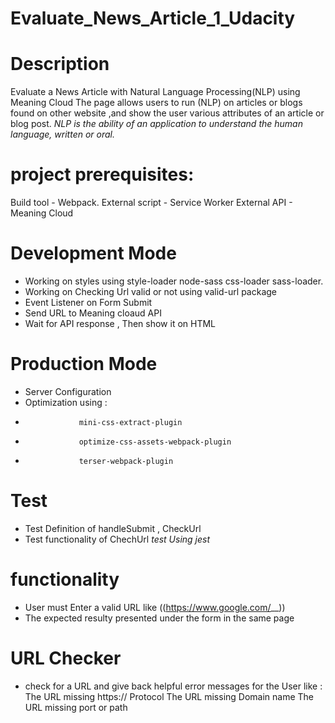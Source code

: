 # Evaluate_News_Article_1_Udacity
# Description
Evaluate a News Article with Natural Language Processing(NLP) using Meaning Cloud
The page allows users to run (NLP) on articles or blogs found on other website ,and show the user various attributes of an article or blog post.
*NLP is the ability of an application to understand the human language, written or oral.*

# project prerequisites:
Build tool - Webpack. 
External script - Service Worker
External API - Meaning Cloud

# Development Mode
- Working on styles using style-loader node-sass css-loader sass-loader.
- Working on Checking Url valid or not using valid-url package
- Event Listener on Form Submit
- Send URL to Meaning cloaud API 
- Wait for API response , Then show it on HTML

# Production Mode
- Server Configuration
- Optimization using :
-                 mini-css-extract-plugin 
-                 optimize-css-assets-webpack-plugin 
-                 terser-webpack-plugin

# Test 
- Test Definition of handleSubmit , CheckUrl
- Test functionality of ChechUrl 
*test Using jest*

# functionality 
- User must Enter a valid URL like  ((https://www.google.com/__))
- The expected resulty presented under the form in the same page 

# URL Checker 
- check for a URL and give back helpful error messages for the User like :
	The URL missing https:// Protocol
	The URL missing Domain name
	The URL missing port or path
